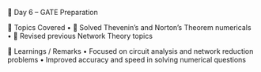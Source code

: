 📅 Day 6 – GATE Preparation

📘 Topics Covered
	•	🔹 Solved Thevenin’s and Norton’s Theorem numericals
	•	🔹 Revised previous Network Theory topics

🧠 Learnings / Remarks
	•	Focused on circuit analysis and network reduction problems
	•	Improved accuracy and speed in solving numerical questions
